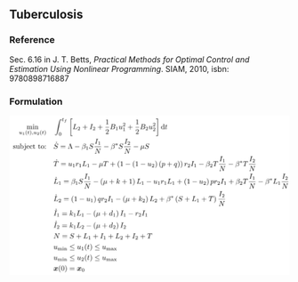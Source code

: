 ## Tuberculosis

### Reference
Sec. 6.16 in J. T. Betts, *Practical Methods for Optimal Control and Estimation Using Nonlinear Programming*. SIAM, 2010, isbn: 9780898716887

### Formulation
![formulation](assets/formulation.svg)

<!-- ### Solution -->